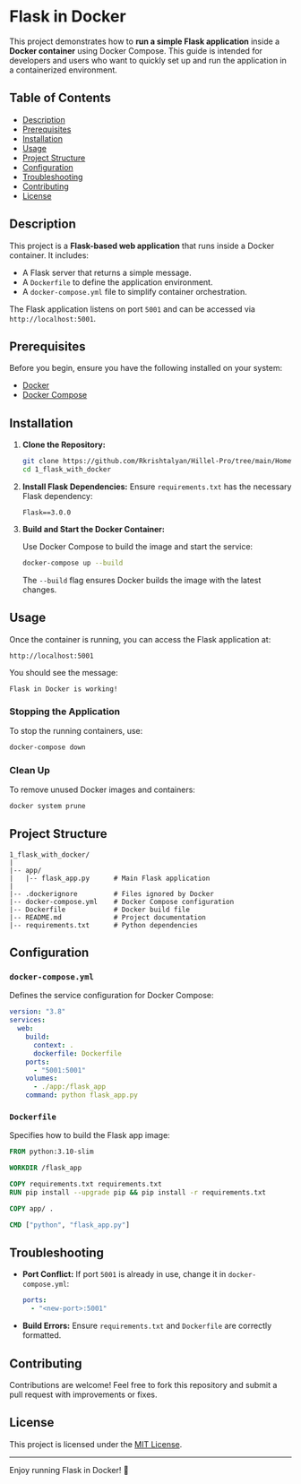 # Flask in Docker

This project demonstrates how to **run a simple Flask application** inside a **Docker container** using Docker Compose.
This guide is intended for developers and users who want to quickly set up and run the application in a containerized environment.

## Table of Contents

- [Description](#description)
- [Prerequisites](#prerequisites)
- [Installation](#installation)
- [Usage](#usage)
- [Project Structure](#project-structure)
- [Configuration](#configuration)
- [Troubleshooting](#troubleshooting)
- [Contributing](#contributing)
- [License](#license)

## Description

This project is a **Flask-based web application** that runs inside a Docker container. It includes:
- A Flask server that returns a simple message.
- A `Dockerfile` to define the application environment.
- A `docker-compose.yml` file to simplify container orchestration.

The Flask application listens on port `5001` and can be accessed via `http://localhost:5001`.

## Prerequisites

Before you begin, ensure you have the following installed on your system:

- [Docker](https://www.docker.com/get-started)
- [Docker Compose](https://docs.docker.com/compose/)

## Installation

1. **Clone the Repository:**

   ```bash
   git clone https://github.com/Rkrishtalyan/Hillel-Pro/tree/main/Homeworks/hw_26
   cd 1_flask_with_docker
   ```

2. **Install Flask Dependencies:**
   Ensure `requirements.txt` has the necessary Flask dependency:
   ```
   Flask==3.0.0
   ```

3. **Build and Start the Docker Container:**

   Use Docker Compose to build the image and start the service:

   ```bash
   docker-compose up --build
   ```

   The `--build` flag ensures Docker builds the image with the latest changes.

## Usage

Once the container is running, you can access the Flask application at:

```
http://localhost:5001
```

You should see the message:

```
Flask in Docker is working!
```

### Stopping the Application

To stop the running containers, use:

```bash
docker-compose down
```

### Clean Up

To remove unused Docker images and containers:

```bash
docker system prune
```

## Project Structure

```
1_flask_with_docker/
|
|-- app/
|   |-- flask_app.py      # Main Flask application
|
|-- .dockerignore         # Files ignored by Docker
|-- docker-compose.yml    # Docker Compose configuration
|-- Dockerfile            # Docker build file
|-- README.md             # Project documentation
|-- requirements.txt      # Python dependencies
```

## Configuration

### `docker-compose.yml`

Defines the service configuration for Docker Compose:

```yaml
version: "3.8"
services:
  web:
    build:
      context: .
      dockerfile: Dockerfile
    ports:
      - "5001:5001"
    volumes:
      - ./app:/flask_app
    command: python flask_app.py
```

### `Dockerfile`

Specifies how to build the Flask app image:

```dockerfile
FROM python:3.10-slim

WORKDIR /flask_app

COPY requirements.txt requirements.txt
RUN pip install --upgrade pip && pip install -r requirements.txt

COPY app/ .

CMD ["python", "flask_app.py"]
```

## Troubleshooting

- **Port Conflict:** If port `5001` is already in use, change it in `docker-compose.yml`:
  ```yaml
  ports:
    - "<new-port>:5001"
  ```
- **Build Errors:** Ensure `requirements.txt` and `Dockerfile` are correctly formatted.

## Contributing

Contributions are welcome! Feel free to fork this repository and submit a pull request with improvements or fixes.

## License

This project is licensed under the [MIT License](https://opensource.org/licenses/MIT).

---

Enjoy running Flask in Docker! 🚀
